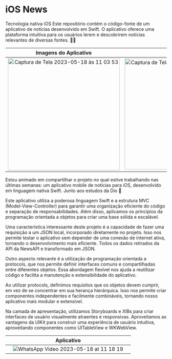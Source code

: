 # iOS News
Tecnologia nativa iOS Este repositório contém o código-fonte de um aplicativo de notícias desenvolvido em Swift. O aplicativo oferece uma plataforma intuitiva para os usuários lerem e descobrirem notícias relevantes de diversas fontes. 📱📰 

|   Imagens do Aplicativo   |  iOS News  |
|    :---:     |     :---:      | 
|  <img width="349" alt="Captura de Tela 2023-05-18 às 11 03 53" src="https://github.com/ElMarcelFarias/NewsiOS/assets/92833379/4e3f0bcf-d93a-4c96-b49b-3bfd2e9c3fa7"> |   <img width="346" alt="Captura de Tela 2023-05-18 às 11 04 13" src="https://github.com/ElMarcelFarias/NewsiOS/assets/92833379/a474a672-d025-41e5-b929-8239de515ca4"> 
 
 Estou animado em compartilhar o projeto no qual estive trabalhando nas últimas semanas: um aplicativo mobile de notícias para iOS, desenvolvido em linguagem nativa Swift. Junto aos estudos da Dio 🚀

Este aplicativo utiliza a poderosa linguagem Swift e a estrutura MVC (Model-View-Controller) para garantir uma organização eficiente do código e separação de responsabilidades. Além disso, aplicamos os princípios da programação orientada a objetos para criar uma base sólida e escalável.

Uma característica interessante deste projeto é a capacidade de fazer uma requisição a um JSON local, incorporado diretamente no projeto. Isso nos permite testar o aplicativo sem depender de uma conexão de internet ativa, tornando o desenvolvimento mais eficiente. Todos os dados retirados da API da NewsAPI e transformado em JSON.

Outro aspecto relevante é a utilização de programação orientada a protocols, que nos permite definir interfaces comuns e compartilhadas entre diferentes objetos. Essa abordagem flexível nos ajuda a reutilizar código e facilita a manutenção e extensibilidade do aplicativo.

Ao utilizar protocols, definimos requisitos que os objetos devem cumprir, em vez de se concentrar em sua herança hierárquica. Isso nos permite criar componentes independentes e facilmente combináveis, tornando nosso aplicativo mais modular e extensível.

Na camada de apresentação, utilizamos Storyboards e XIBs para criar interfaces de usuário visualmente atraentes e responsivas. Aproveitamos as vantagens da UIKit para construir uma experiência de usuário intuitiva, aproveitando componentes como UITableView e WKWebView.

| |   Aplicativo   | |
| :---: |    :---:     | :---: |
| | ![WhatsApp Video 2023-05-18 at 11 18 19](https://github.com/ElMarcelFarias/NewsiOS/assets/92833379/ab0e54f3-e612-489a-a8c6-a9b689ab7f91) | | 

